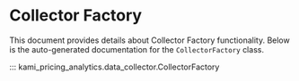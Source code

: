 # Collector Factory

This document provides details about Collector Factory functionality. Below is the auto-generated documentation for the `CollectorFactory` class.

::: kami_pricing_analytics.data_collector.CollectorFactory
